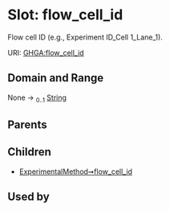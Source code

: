 
# Slot: flow_cell_id


Flow cell ID (e.g., Experiment ID_Cell 1_Lane_1).

URI: [GHGA:flow_cell_id](https://w3id.org/GHGA/flow_cell_id)


## Domain and Range

None &#8594;  <sub>0..1</sub> [String](types/String.md)

## Parents


## Children

 *  [ExperimentalMethod➞flow_cell_id](ExperimentalMethod_flow_cell_id.md)

## Used by

